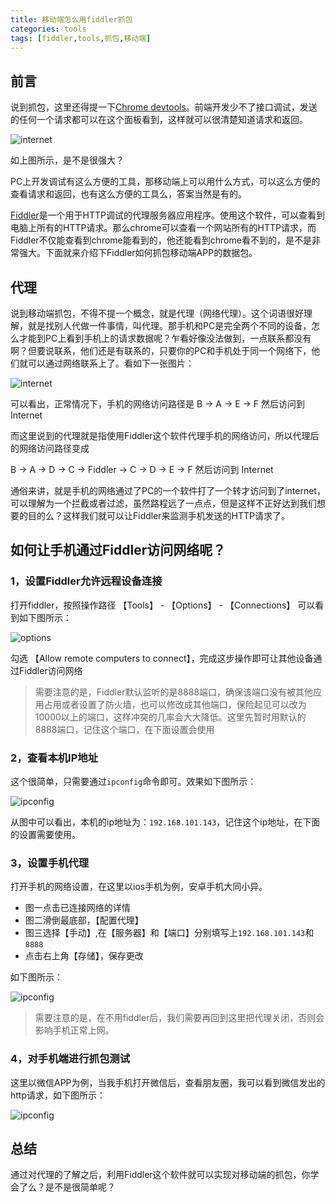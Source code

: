 ```yaml
---
title: 移动端怎么用fiddler抓包
categories: tools
tags: [fiddler,tools,抓包,移动端]
---
```


## 前言

说到抓包，这里还得提一下[Chrome devtools][network]。前端开发少不了接口调试，发送的任何一个请求都可以在这个面板看到，这样就可以很清楚知道请求和返回。

![internet]({{site.baseurl}}/assets/images/post/tools/fiddler/panes.png)

如上图所示，是不是很强大？

PC上开发调试有这么方便的工具，那移动端上可以用什么方式，可以这么方便的查看请求和返回，也有这么方便的工具么，答案当然是有的。

[Fiddler][fiddler]是一个用于HTTP调试的代理服务器应用程序。使用这个软件，可以查看到电脑上所有的HTTP请求。那么chrome可以查看一个网站所有的HTTP请求，而Fiddler不仅能查看到chrome能看到的，他还能看到chrome看不到的，是不是非常强大。下面就来介绍下Fiddler如何抓包移动端APP的数据包。

## 代理

说到移动端抓包，不得不提一个概念，就是代理（网络代理）。这个词语很好理解，就是找别人代做一件事情，叫代理。那手机和PC是完全两个不同的设备，怎么才能到PC上看到手机上的请求数据呢？乍看好像没法做到，一点联系都没有啊？但要说联系，他们还是有联系的，只要你的PC和手机处于同一个网络下，他们就可以通过网络联系上了。看如下一张图片：

![internet]({{site.baseurl}}/assets/images/post/tools/fiddler/fiddler-internet.jpg)


可以看出，正常情况下，手机的网络访问路径是 B -> A -> E -> F 然后访问到 Internet

而这里说到的代理就是指使用Fiddler这个软件代理手机的网络访问，所以代理后的网络访问路径变成

B -> A -> D -> C -> Fiddler -> C -> D -> E -> F 然后访问到 Internet

通俗来讲，就是手机的网络通过了PC的一个软件打了一个转才访问到了internet，可以理解为一个拦截或者过滤，虽然路程远了一点点，但是这样不正好达到我们想要的目的么？这样我们就可以让Fiddler来监测手机发送的HTTP请求了。

## 如何让手机通过Fiddler访问网络呢？

### 1，设置Fiddler允许远程设备连接

打开fiddler，按照操作路径 【Tools】 - 【Options】 - 【Connections】 可以看到如下图所示：

![options]({{site.baseurl}}/assets/images/post/tools/fiddler/fiddler-options.jpg)

勾选 【Allow remote computers to connect】，完成这步操作即可让其他设备通过Fiddler访问网络

> 需要注意的是，Fiddler默认监听的是8888端口，确保该端口没有被其他应用占用或者设置了防火墙，也可以修改成其他端口，保险起见可以改为10000以上的端口，这样冲突的几率会大大降低。这里先暂时用默认的8888端口，记住这个端口，在下面设置会使用

### 2，查看本机IP地址

这个很简单，只需要通过`ipconfig`命令即可。效果如下图所示：

![ipconfig]({{site.baseurl}}/assets/images/post/tools/fiddler/fiddler-ipconfig.jpg)

从图中可以看出，本机的ip地址为：`192.168.101.143`，记住这个ip地址，在下面的设置需要使用。

### 3，设置手机代理

打开手机的网络设置，在这里以ios手机为例，安卓手机大同小异。

- 图一点击已连接网络的详情 
- 图二滑倒最底部，【配置代理】
- 图三选择【手动】,在【服务器】和【端口】分别填写上`192.168.101.143`和`8888`
- 点击右上角【存储】，保存更改

如下图所示：

![ipconfig]({{site.baseurl}}/assets/images/post/tools/fiddler/fiddler-iphone.jpg)

> 需要注意的是，在不用fiddler后，我们需要再回到这里把代理关闭，否则会影响手机正常上网。

### 4，对手机端进行抓包测试

这里以微信APP为例，当我手机打开微信后，查看朋友圈，我可以看到微信发出的http请求，如下图所示：

![ipconfig]({{site.baseurl}}/assets/images/post/tools/fiddler/fiddler-network.jpg)


## 总结

通过对代理的了解之后，利用Fiddler这个软件就可以实现对移动端的抓包，你学会了么？是不是很简单呢？



[network]: https://developers.google.com/web/tools/chrome-devtools#%E7%BD%91%E7%BB%9C%E9%9D%A2%E6%9D%BF
[fiddler]: https://www.telerik.com/fiddler